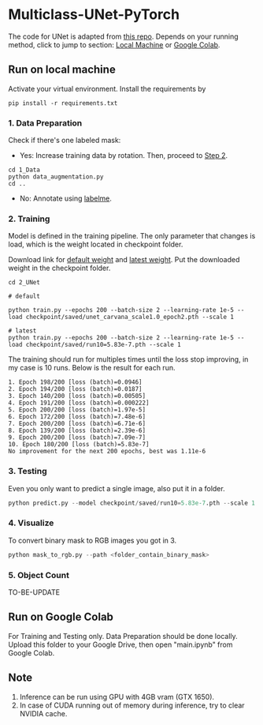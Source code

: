 # Multiclass-UNet-PyTorch

The code for UNet is adapted from [this repo](https://github.com/milesial/Pytorch-UNet/). Depends on your running method, click to jump to section: [Local Machine](#run-on-local-machine) or [Google Colab](#run-on-google-colab).

## Run on local machine

Activate your virtual environment. Install the requirements by 

```terminal
pip install -r requirements.txt
```

### 1. Data Preparation

Check if there's one labeled mask:
  - Yes: Increase training data by rotation. Then, proceed to [Step 2](#2-training).
  ```terminal
  cd 1_Data
  python data_augmentation.py
  cd ..
  ```
  - No: Annotate using [labelme](https://github.com/wkentaro/labelme/tree/main/examples/semantic_segmentation).

### 2. Training

Model is defined in the training pipeline. The only parameter that changes is load, which is the weight located in checkpoint folder. 

Download link for [default weight](https://drive.google.com/file/d/1UF9rJbvyg_ClmstrehqCaJ8a3e4mz879/view?usp=sharing) and [latest weight](https://drive.google.com/file/d/1O1Wrvex2v8rK4us8k9OiWB72b-yuC71Q/view?usp=sharing). Put the downloaded weight in the checkpoint folder.

```terminal
cd 2_UNet

# default

python train.py --epochs 200 --batch-size 2 --learning-rate 1e-5 --load checkpoint/saved/unet_carvana_scale1.0_epoch2.pth --scale 1

# latest
python train.py --epochs 200 --batch-size 2 --learning-rate 1e-5 --load checkpoint/saved/run10=5.83e-7.pth --scale 1
```

The training should run for multiples times until the loss stop improving, in my case is 10 runs. Below is the result for each run.
```
1. Epoch 198/200 [loss (batch)=0.0946]
2. Epoch 194/200 [loss (batch)=0.0187]
3. Epoch 140/200 [loss (batch)=0.00505]
4. Epoch 191/200 [loss (batch)=0.000222]
5. Epoch 200/200 [loss (batch)=1.97e-5]
6. Epoch 172/200 [loss (batch)=7.48e-6]
7. Epoch 200/200 [loss (batch)=6.71e-6]
8. Epoch 139/200 [loss (batch)=2.39e-6]
9. Epoch 200/200 [loss (batch)=7.09e-7]
10. Epoch 180/200 [loss (batch)=5.83e-7]
No improvement for the next 200 epochs, best was 1.11e-6
```

### 3. Testing

Even you only want to predict a single image, also put it in a folder.

```py
python predict.py --model checkpoint/saved/run10=5.83e-7.pth --scale 1 --input 1_Data/test/*.png
```

### 4. Visualize

To convert binary mask to RGB images you got in 3.

```py
python mask_to_rgb.py --path <folder_contain_binary_mask>
```

### 5. Object Count

TO-BE-UPDATE

## Run on Google Colab

For Training and Testing only. Data Preparation should be done locally. Upload this folder to your Google Drive, then open "main.ipynb" from Google Colab.

## Note

1. Inference can be run using GPU with 4GB vram (GTX 1650).
2. In case of CUDA running out of memory during inference, try to clear NVIDIA cache.
